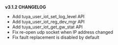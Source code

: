 **v3.1.2 CHANGELOG**  

- Add tuya_user_iot_set_log_level API
- Add tuya_user_iot_reg_dev_mgr API
- Add tuya_user_iot_get_gw_stat API
- Fix re-open udp socket when IP address changed
- Fix fault replacement is disabled by default
